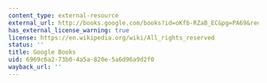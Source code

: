 ```yaml
---
content_type: external-resource
external_url: http://books.google.com/books?id=oKfb-RZaB_EC&pg=PA69&redir_esc=y#v=onepage&q&f=false
has_external_license_warning: true
license: https://en.wikipedia.org/wiki/All_rights_reserved
status: ''
title: Google Books
uid: 6969c6a2-73b0-4a5a-820e-5a6d96a9d2f0
wayback_url: ''
---
```

